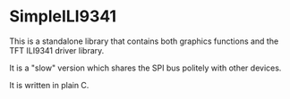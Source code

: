 # SimpleILI9341

This is a standalone library that contains both graphics functions
and the TFT ILI9341 driver library.

It is a "slow" version which shares the SPI bus politely with other devices.

It is written in plain C.
